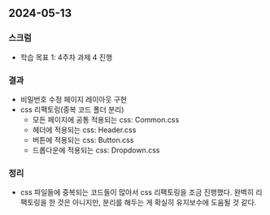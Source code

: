 ## 2024-05-13

### 스크럼
- 학습 목표 1: 4주차 과제 4 진행
  
### 결과
- 비밀번호 수정 페이지 레이아웃 구현
- css 리팩토링(중복 코드 폴더 분리)
  - 모든 페이지에 공통 적용되는 css: Common.css
  - 헤더에 적용되는 css: Header.css
  - 버튼에 적용되는 css: Button.css
  - 드롭다운에 적용되는 css: Dropdown.css

### 정리
- css 파일들에 중복되는 코드들이 많아서 css 리팩토링을 조금 진행했다. 완벽히 리팩토링을 한 것은 아니지만, 분리를 해두는 게 확실히 유지보수에 도움될 것 같다.